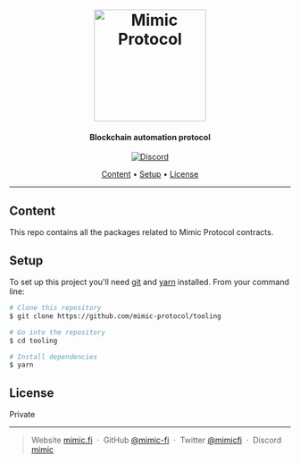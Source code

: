 <h1 align="center">
  <a href="https://mimic.fi"><img src="https://www.mimic.fi/logo.png" alt="Mimic Protocol" width="200"></a> 
</h1>

<h4 align="center">Blockchain automation protocol</h4>

<p align="center">
  <a href="https://discord.mimic.fi">
    <img src="https://img.shields.io/discourse/status?server=https%3A%2F%2Fmeta.discourse.org" alt="Discord">
  </a>
</p>

<p align="center">
  <a href="#content">Content</a> •
  <a href="#setup">Setup</a> •
  <a href="#license">License</a>
</p>

---

## Content

This repo contains all the packages related to Mimic Protocol contracts.

## Setup

To set up this project you'll need [git](https://git-scm.com) and [yarn](https://classic.yarnpkg.com) installed.
From your command line:

```bash
# Clone this repository
$ git clone https://github.com/mimic-protocol/tooling

# Go into the repository
$ cd tooling

# Install dependencies
$ yarn
```

## License

Private

---

> Website [mimic.fi](https://mimic.fi) &nbsp;&middot;&nbsp;
> GitHub [@mimic-fi](https://github.com/mimic-fi) &nbsp;&middot;&nbsp;
> Twitter [@mimicfi](https://twitter.com/mimicfi) &nbsp;&middot;&nbsp;
> Discord [mimic](https://discord.mimic.fi)
